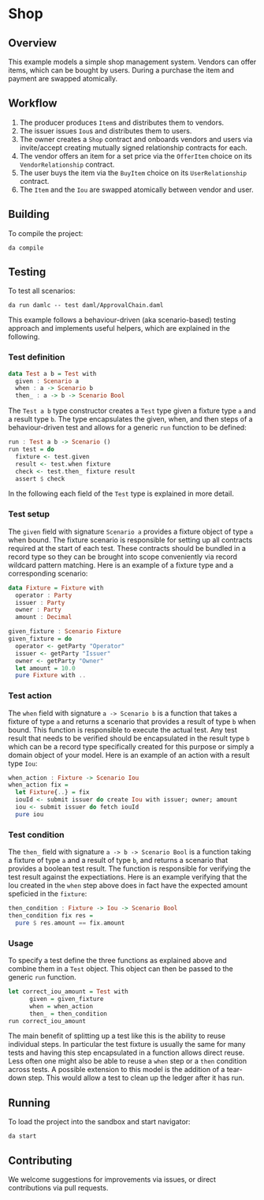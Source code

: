 # Shop

## Overview
This example models a simple shop management system. Vendors can offer items, which can be bought by users. During a purchase the item and payment are swapped atomically.

## Workflow
1. The producer produces `Item`s and distributes them to vendors.
2. The issuer issues `Iou`s and distributes them to users.
3. The owner creates a `Shop` contract and onboards vendors and users via invite/accept creating mutually signed relationship contracts for each.
4. The vendor offers an item for a set price via the `OfferItem` choice on its `VendorRelationship` contract.
5. The user buys the item via the `BuyItem` choice on its `UserRelationship` contract.
6. The `Item` and the `Iou` are swapped atomically between vendor and user.

## Building
To compile the project:
```
da compile
```

## Testing
To test all scenarios:
```
da run damlc -- test daml/ApprovalChain.daml
```

This example follows a behaviour-driven (aka scenario-based) testing approach and implements useful helpers, which are explained in the following.

### Test definition
```haskell
data Test a b = Test with
  given : Scenario a
  when : a -> Scenario b
  then_ : a -> b -> Scenario Bool
```
The `Test a b` type constructor creates a `Test` type given a fixture type `a` and a result type `b`. The type encapsulates the given, when, and then steps of a behaviour-driven test and allows for a generic `run` function to be defined:
```haskell
run : Test a b -> Scenario ()
run test = do
  fixture <- test.given
  result <- test.when fixture
  check <- test.then_ fixture result
  assert $ check
```
In the following each field of the `Test` type is explained in more detail.

### Test setup
The `given` field with signature `Scenario a` provides a fixture object of type `a` when bound. The fixture scenario is responsible for setting up all contracts required at the start of each test. These contracts should be bundled in a record type so they can be brought into scope conveniently via record wildcard pattern matching. Here is an example of a fixture type and a corresponding scenario:
```haskell
data Fixture = Fixture with
  operator : Party
  issuer : Party
  owner : Party
  amount : Decimal

given_fixture : Scenario Fixture
given_fixture = do
  operator <- getParty "Operator"
  issuer <- getParty "Issuer"
  owner <- getParty "Owner"
  let amount = 10.0
  pure Fixture with ..
```

### Test action
The `when` field with signature `a -> Scenario b` is a function that takes a fixture of type `a` and returns a scenario that provides a result of type `b` when bound. This function is responsible to execute the actual test. Any test result that needs to be verified should be encapsulated in the result type `b` which can be a record type specifically created for this purpose or simply a domain object of your model. Here is an example of an action with a result type `Iou`:
```haskell
when_action : Fixture -> Scenario Iou
when_action fix =
  let Fixture{..} = fix
  iouId <- submit issuer do create Iou with issuer; owner; amount
  iou <- submit issuer do fetch iouId
  pure iou
```

### Test condition
The `then_` field with signature `a -> b -> Scenario Bool` is a function taking a fixture of type `a` and a result of type `b`, and returns a scenario that provides a boolean test result. The function is responsible for verifying the test result against the expectiations. Here is an example verifying that the Iou created in the `when` step above does in fact have the expected amount speficied in the `fixture`:
```haskell
then_condition : Fixture -> Iou -> Scenario Bool
then_condition fix res =
  pure $ res.amount == fix.amount
```

### Usage
To specify a test define the three functions as explained above and combine them in a `Test` object. This object can then be passed to the generic `run` function.

```haskell
let correct_iou_amount = Test with
      given = given_fixture
      when = when_action
      then_ = then_condition
run correct_iou_amount
```

The main benefit of splitting up a test like this is the ability to reuse individual steps. In particular the test fixture is usually the same for many tests and having this step encapsulated in a function allows direct reuse. Less often one might also be able to reuse a `when` step or a `then` condition across tests. A possible extension to this model is the addition of a tear-down step. This would allow a test to clean up the ledger after it has run.

## Running
To load the project into the sandbox and start navigator:
```
da start
```

## Contributing
We welcome suggestions for improvements via issues, or direct contributions via pull requests.

